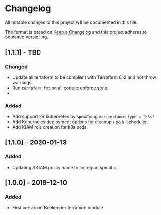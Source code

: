 # Changelog
All notable changes to this project will be documented in this file.

The format is based on [Keep a Changelog](http://keepachangelog.com/en/1.0.0/) and this project adheres to [Semantic Versioning](http://semver.org/spec/v2.0.0.html).

## [1.1.1] - TBD
### Changed
- Update all terraform to be compliant with Terraform 0.12 and not throw warnings.
- Run `terraform fmt` on all code to enforce style.
- 
### Added
- Add support for kubernetes by specifying `var.instance_type = "k8s"` 
- Add Kubernetes deployment options for cleanup / path-scheduler.
- Add KIAM role creation for k8s pods.

## [1.1.0] - 2020-01-13
### Added
- Updating S3 IAM policy name to be region specific.

## [1.0.0] - 2019-12-10
### Added
- First version of Beekeeper terraform module
